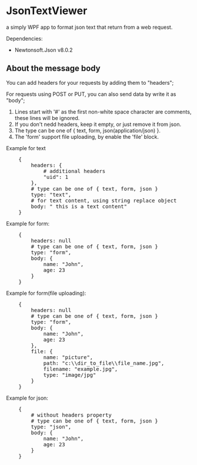 # JsonTextViewer #
a simply WPF app to format json text that return from a web request.


Dependencies:

+ Newtonsoft.Json v8.0.2

## About the message body ##
You can add headers for your requests by adding them to "headers";

For requests using POST or PUT, you can also send data by write it as "body";

1. Lines start with '#' as the first non-white space character are comments, these lines will be ignored.
2. If you don't nedd headers, keep it empty, or just remove it from json.
3. The type can be one of { text, form, json(application/json) }.
4. The 'form' support file uploading, by enable the 'file' block.

Example for text
<pre>
    {
        headers: {
            # additional headers
            "uid": 1
        },
        # type can be one of { text, form, json }
        type: "text",
        # for text content, using string replace object 
        body: " this is a text content"
    }
</pre>

Example for form:
<pre>
    {
        headers: null
        # type can be one of { text, form, json }
        type: "form",
        body: {
            name: "John",
            age: 23
        }
    }
</pre>


Example for form(file uploading):
<pre>
    {
        headers: null
        # type can be one of { text, form, json }
        type: "form",
        body: {
            name: "John",
            age: 23
        },
        file: {
            name: "picture",
            path: "c:\\dir_to_file\\file_name.jpg",
            filename: "example.jpg",
            type: "image/jpg"
        }
    }
</pre>

Example for json:
<pre>
    {
        # without headers property
        # type can be one of { text, form, json }
        type: "json",
        body: {
            name: "John",
            age: 23
        }
    }
</pre>
